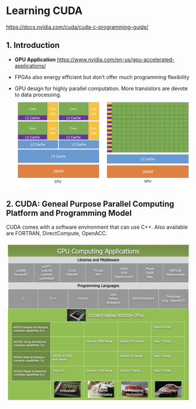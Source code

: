 # Learning CUDA

https://docs.nvidia.com/cuda/cuda-c-programming-guide/

## 1. Introduction

- **GPU Application**
  https://www.nvidia.com/en-us/gpu-accelerated-applications/
- FPGAs also energy efficient but don’t offer much programming flexibility

- GPU design for highly parallel computation. More transistors are devote to data processing.
  ![alt text](image.png)

## 2. CUDA: Geneal Purpose Parallel Computing Platform and Programming Model

CUDA comes with a software environment that can use C++.
Also available are FORTRAN, DirectCompute, OpenACC.

![alt text](image-1.png)
